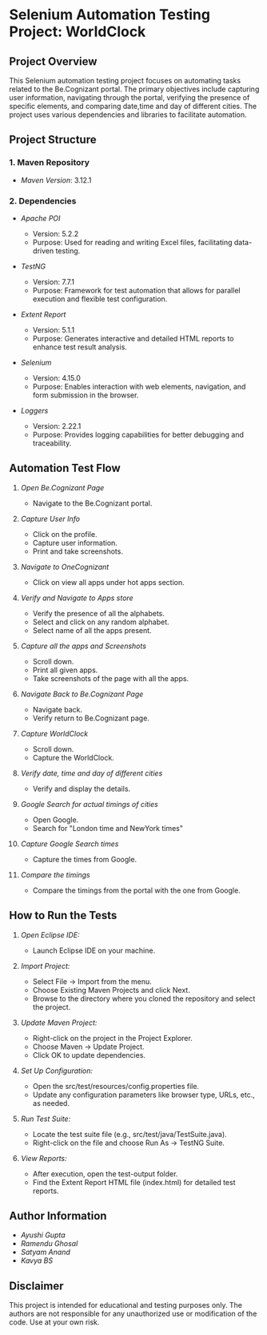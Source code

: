 # Selenium Automation Testing Project: WorldClock
 
## Project Overview
This Selenium automation testing project focuses on automating tasks related to the Be.Cognizant portal. 
The primary objectives include capturing user information, navigating through the portal, verifying the presence of specific elements, and comparing date,time and day of different cities. 
The project uses various dependencies and libraries to facilitate automation.

## Project Structure
 
### 1. Maven Repository
 
- *Maven Version*: 3.12.1
 
### 2. Dependencies
 
- *Apache POI*
  - Version: 5.2.2
  - Purpose: Used for reading and writing Excel files, facilitating data-driven testing.
 
- *TestNG*
  - Version: 7.7.1
  - Purpose: Framework for test automation that allows for parallel execution and flexible test configuration.
 
- *Extent Report*
  - Version: 5.1.1
  - Purpose: Generates interactive and detailed HTML reports to enhance test result analysis.
 
- *Selenium*
  - Version: 4.15.0
  - Purpose: Enables interaction with web elements, navigation, and form submission in the browser.
 
- *Loggers*
  - Version: 2.22.1
  - Purpose: Provides logging capabilities for better debugging and traceability.
 
## Automation Test Flow
 
1. *Open Be.Cognizant Page*
   - Navigate to the Be.Cognizant portal.
 
2. *Capture User Info*
   - Click on the profile.
   - Capture user information.
   - Print and take screenshots.
 
3. *Navigate to OneCognizant*
   - Click on view all apps under hot apps section.
 
4. *Verify and Navigate to Apps store*
   - Verify the presence of all the alphabets.
   - Select and click on any random alphabet.
   - Select name of all the apps present.
 
5. *Capture all the apps and Screenshots*
   - Scroll down.
   - Print all given apps.
   - Take screenshots of the page with all the apps.
 
6. *Navigate Back to Be.Cognizant Page*
   - Navigate back.
   - Verify return to Be.Cognizant page.
 
7. *Capture WorldClock*
   - Scroll down.
   - Capture the WorldClock.
 
8. *Verify date, time and day of different cities*
   - Verify and display the details.
 
9. *Google Search for actual timings of cities*
   - Open Google.
   - Search for "London time and NewYork times"
 
10. *Capture Google Search times*
    - Capture the times from Google.
 
11. *Compare the timings*
    - Compare the timings from the portal with the one from Google.
 
## How to Run the Tests
 
1. *Open Eclipse IDE:*
   - Launch Eclipse IDE on your machine.
 
2. *Import Project:*
   - Select File -> Import from the menu.
   - Choose Existing Maven Projects and click Next.
   - Browse to the directory where you cloned the repository and select the project.
 
3. *Update Maven Project:*
   - Right-click on the project in the Project Explorer.
   - Choose Maven -> Update Project.
   - Click OK to update dependencies.
 
4. *Set Up Configuration:*
   - Open the src/test/resources/config.properties file.
   - Update any configuration parameters like browser type, URLs, etc., as needed.
 
5. *Run Test Suite:*
   - Locate the test suite file (e.g., src/test/java/TestSuite.java).
   - Right-click on the file and choose Run As -> TestNG Suite.
 
6. *View Reports:*
   - After execution, open the test-output folder.
   - Find the Extent Report HTML file (index.html) for detailed test reports.
 
## Author Information
 
- *Ayushi Gupta*
- *Ramendu Ghosal*
- *Satyam Anand*
- *Kavya BS*
 
## Disclaimer
 
This project is intended for educational and testing purposes only. The authors are not responsible for any unauthorized use or modification of the code. Use at your own risk.
